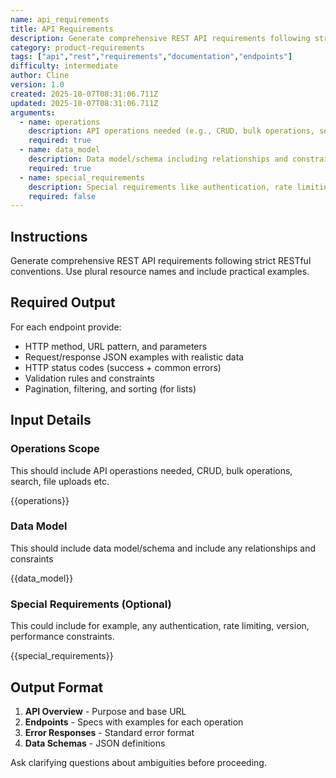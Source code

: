 ```yaml
---
name: api_requirements
title: API Requirements
description: Generate comprehensive REST API requirements following strict RESTful conventions. Creates detailed endpoint specifications with request/response examples, validation rules, error handling, and data schemas.
category: product-requirements
tags: ["api","rest","requirements","documentation","endpoints"]
difficulty: intermediate
author: Cline
version: 1.0
created: 2025-10-07T08:31:06.711Z
updated: 2025-10-07T08:31:06.711Z
arguments:
  - name: operations
    description: API operations needed (e.g., CRUD, bulk operations, search, file uploads, etc.)
    required: true
  - name: data_model
    description: Data model/schema including relationships and constraints
    required: true
  - name: special_requirements
    description: Special requirements like authentication, rate limiting, versioning, performance constraints, etc.
    required: false
---
```


## Instructions
Generate comprehensive REST API requirements following strict RESTful conventions. Use plural resource names and include practical examples.

## Required Output
For each endpoint provide:
- HTTP method, URL pattern, and parameters
- Request/response JSON examples with realistic data
- HTTP status codes (success + common errors)
- Validation rules and constraints
- Pagination, filtering, and sorting (for lists)

## Input Details

### Operations Scope
This should include API operastions needed, CRUD, bulk operations, search, file uploads etc.

{{operations}}

### Data Model
This should include data model/schema and include any relationships and consraints

{{data_model}}

### Special Requirements (Optional)
This could include for example, any authentication, rate limiting, version, performance constraints.

{{special_requirements}}

## Output Format
1. **API Overview** - Purpose and base URL
2. **Endpoints** - Specs with examples for each operation
3. **Error Responses** - Standard error format
4. **Data Schemas** - JSON definitions

Ask clarifying questions about ambiguities before proceeding.
